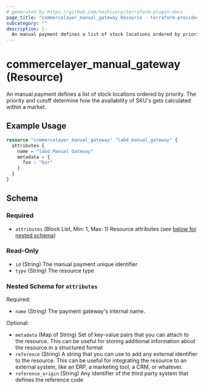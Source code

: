 ```yaml
---
# generated by https://github.com/hashicorp/terraform-plugin-docs
page_title: "commercelayer_manual_gateway Resource - terraform-provider-commercelayer"
subcategory: ""
description: |-
  An manual payment defines a list of stock locations ordered by priority. The priority and cutoff determine how the availability of SKU's gets calculated within a market.
---
```


# commercelayer_manual_gateway (Resource)

An manual payment defines a list of stock locations ordered by priority. The priority and cutoff determine how the availability of SKU's gets calculated within a market.

## Example Usage

```terraform
resource "commercelayer_manual_gateway" "labd_manual_gateway" {
  attributes {
    name = "labd Manual Gateway"
    metadata = {
      foo : "bar"
    }
  }
}
```

<!-- schema generated by tfplugindocs -->
## Schema

### Required

- `attributes` (Block List, Min: 1, Max: 1) Resource attributes (see [below for nested schema](#nestedblock--attributes))

### Read-Only

- `id` (String) The manual payment unique identifier
- `type` (String) The resource type

<a id="nestedblock--attributes"></a>
### Nested Schema for `attributes`

Required:

- `name` (String) The payment gateway's internal name.

Optional:

- `metadata` (Map of String) Set of key-value pairs that you can attach to the resource. This can be useful for storing additional information about the resource in a structured format
- `reference` (String) A string that you can use to add any external identifier to the resource. This can be useful for integrating the resource to an external system, like an ERP, a marketing tool, a CRM, or whatever.
- `reference_origin` (String) Any identifier of the third party system that defines the reference code
